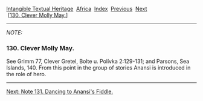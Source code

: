 [Intangible Textual Heritage](../../index)  [Africa](../index) 
[Index](index)  [Previous](jas1289n)  [Next](jas131n)   
 \[[130. Clever Molly May.](jas130)\]

------------------------------------------------------------------------

*NOTE:* 

### 130. Clever Molly May.

See Grimm 77, Clever Gretel, Bolte u. Polívka 2:129-131; and Parsons,
Sea Islands, 140. From this point in the group of stories Anansi is
introduced in the role of hero.

------------------------------------------------------------------------

[Next: Note 131. Dancing to Anansi's Fiddle.](jas131n)
